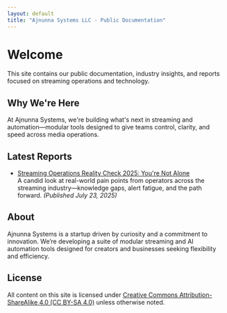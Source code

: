 ```yaml
---
layout: default
title: "Ajnunna Systems LLC - Public Documentation"
---
```


# Welcome

This site contains our public documentation, industry insights, and reports focused on streaming operations and technology.

## Why We're Here

At Ajnunna Systems, we're building what's next in streaming and automation—modular tools designed to give teams control, clarity, and speed across media operations.

## Latest Reports

- [Streaming Operations Reality Check 2025: You're Not Alone](./20250723-operators-streaming-insights-2025)  
  A candid look at real-world pain points from operators across the streaming industry—knowledge gaps, alert fatigue, and the path forward. *(Published July 23, 2025)*

## About

Ajnunna Systems is a startup driven by curiosity and a commitment to innovation. We’re developing a suite of modular streaming and AI automation tools designed for creators and businesses seeking flexibility and efficiency.

## License

All content on this site is licensed under [Creative Commons Attribution-ShareAlike 4.0 (CC BY-SA 4.0)](https://creativecommons.org/licenses/by-sa/4.0/) unless otherwise noted.